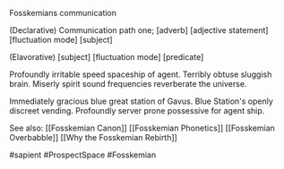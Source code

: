 
Fosskemians communication

(Declarative) Communication path one; [adverb] [adjective statement] [fluctuation mode] [subject]

(Elavorative) [subject] [fluctuation mode] [predicate]

Profoundly irritable speed spaceship of agent. Terribly obtuse sluggish brain. Miserly spirit sound frequencies reverberate the universe.

Immediately gracious blue great station of Gavus. Blue Station's openly discreet vending. Profoundly server prone possessive for agent ship.

See also:
[[Fosskemian Canon]]
[[Fosskemian Phonetics]]
[[Fosskemian Overbabble]]
[[Why the Fosskemian Rebirth]]

#sapient 
#ProspectSpace 
#Fosskemian 